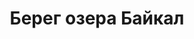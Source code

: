 ---
title: Берег озера Байкал
location: Кабанский район, республика Бурятия, Россия
thumb_width: 286
taxonomy:
    tag:
        - main_gallery
---